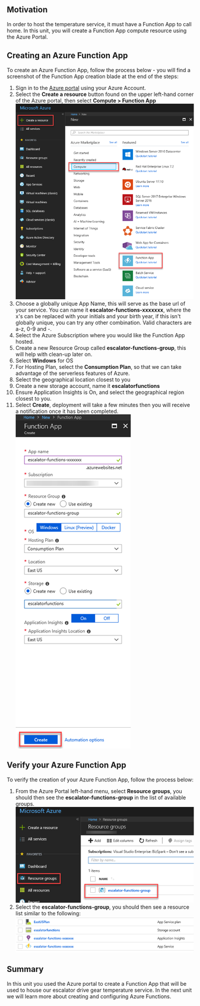 ## Motivation

In order to host the temperature service, it must have a Function App to call home. In this unit, you will create a Function App compute resource using the Azure Portal.

## Creating an Azure Function App

To create an Azure Function App, follow the process below - you will find a screenshot of the Function App creation blade at the end of the steps:

1. Sign in to the [Azure portal](https://portal.azure.com) using your Azure Account.
1. Select the **Create a resource** button found on the upper left-hand corner of the Azure portal, then select **Compute > Function App**
  ![Create Function App Resource](../images/4-create-function-app-blade.png)
1. Choose a globally unique App Name, this will serve as the base url of your service. You can name it **escalator-functions-xxxxxxx**, where the x's can be replaced with your initials and your birth year, if this isn't globally unique, you can try any other combination. Valid characters are a-z, 0-9 and -.
1. Select the Azure Subscription where you would like the Function App hosted.
1. Create a new Resource Group called **escalator-functions-group**, this will help with clean-up later on.
1. Select **Windows** for OS
1. For Hosting Plan, select the **Consumption Plan**, so that we can take advantage of the serverless features of Azure.
1. Select the geographical location closest to you
1. Create a new storage account, name it **escalatorfunctions**
1. Ensure Application Insights is On, and select the geographical region closest to you.
1. Select **Create**, deployment will take a few minutes then you will receive a notification once it has been completed.
  ![Function App Settings](../images/4-create-function-app-settings.png)

## Verify your Azure Function App

To verify the creation of your Azure Function App, follow the process below:

1. From the Azure Portal left-hand menu, select **Resource groups**, you should then see the **escalator-functions-group** in the list of available groups.
  ![Resource Group](../images/4-resource-group.png)
1. Select the **escalator-functions-group**, you should then see a resource list similar to the following:
  ![Resource List](../images/4-resource-list.png)

## Summary

In this unit you used the Azure portal to create a Function App that will be used to house our escalator drive gear temperature service. In the next unit we will learn more about creating and configuring Azure Functions.